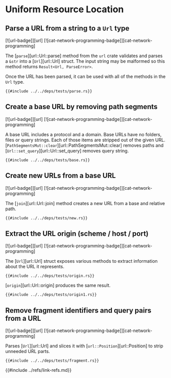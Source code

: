 # Uniform Resource Location

## Parse a URL from a string to a `Url` type

[![url-badge]][url]  [![cat-network-programming-badge]][cat-network-programming]

The [`parse`][url::Url::parse] method from the `url` crate validates and parses a `&str` into a
[`Url`][url::Url] struct. The input string may be malformed so this method returns
`Result<Url, ParseError>`.

Once the URL has been parsed, it can be used with all of the methods in the
`Url` type.

```rust,editable
{{#include ../../deps/tests/parse.rs}}
```

## Create a base URL by removing path segments

[![url-badge]][url]  [![cat-network-programming-badge]][cat-network-programming]

A base URL includes a protocol and a domain. Base URLs have no folders, files or query strings. Each of those items are stripped out of the given URL. [`PathSegmentsMut::clear`][url::PathSegmentsMut::clear] removes paths and [`Url::set_query`][url::Url::set_query] removes query string.

```rust,editable
{{#include ../../deps/tests/base.rs}}
```

## Create new URLs from a base URL

[![url-badge]][url]  [![cat-network-programming-badge]][cat-network-programming]

The [`join`][url::Url::join] method creates a new URL from a base and relative path.

```rust,editable
{{#include ../../deps/tests/new.rs}}
```

## Extract the URL origin (scheme / host / port)

[![url-badge]][url]  [![cat-network-programming-badge]][cat-network-programming]

The [`Url`][url::Url] struct exposes various methods to extract information about the URL it represents.

```rust,editable
{{#include ../../deps/tests/origin.rs}}
```

[`origin`][url::Url::origin] produces the same result.

```rust,editable
{{#include ../../deps/tests/origin1.rs}}
```

## Remove fragment identifiers and query pairs from a URL

[![url-badge]][url]  [![cat-network-programming-badge]][cat-network-programming]

Parses [`Url`][url::Url] and slices it with [`url::Position`][url::Position] to strip unneeded URL parts.

```rust,editable
{{#include ../../deps/tests/fragment.rs}}
```

{{#include ../refs/link-refs.md}}

